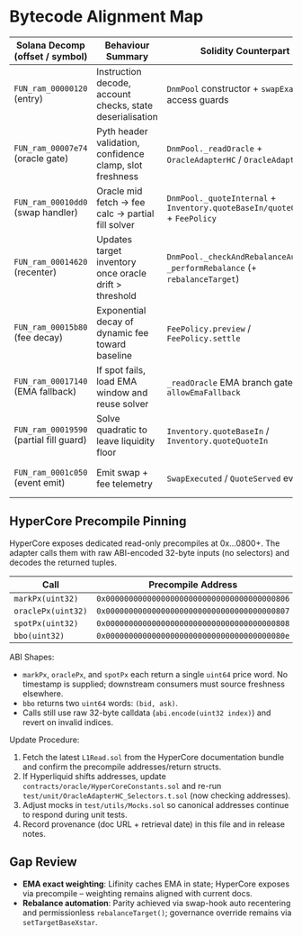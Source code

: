 # Bytecode Alignment Map

| Solana Decomp (offset / symbol) | Behaviour Summary | Solidity Counterpart | Notes |
|---------------------------------|-------------------|----------------------|-------|
| `FUN_ram_00000120` (entry) | Instruction decode, account checks, state deserialisation | `DnmPool` constructor + `swapExactIn` access guards | State layout mirrored via struct packing / accessors. |
| `FUN_ram_00007e74` (oracle gate) | Pyth header validation, confidence clamp, slot freshness | `DnmPool._readOracle` + `OracleAdapterHC` / `OracleAdapterPyth` | Uses HyperCore + Pyth fallback; strict/spot caps from SOL/USDC config. |
| `FUN_ram_00010dd0` (swap handler) | Oracle mid fetch → fee calc → partial fill solver | `DnmPool._quoteInternal` + `Inventory.quoteBaseIn/quoteQuoteIn` + `FeePolicy` | Partial solver leaves inventory floor, matching decompiled branch. |
| `FUN_ram_00014620` (recenter) | Updates target inventory once oracle drift > threshold | `DnmPool._checkAndRebalanceAuto` → `_performRebalance` (+ `rebalanceTarget`) | Threshold pulled from config `recenterThresholdPct`; auto + manual parity with Lifinity. |
| `FUN_ram_00015b80` (fee decay) | Exponential decay of dynamic fee toward baseline | `FeePolicy.preview` / `FeePolicy.settle` | Utilises per-block decay with α/β components. |
| `FUN_ram_00017140` (EMA fallback) | If spot fails, load EMA window and reuse solver | `_readOracle` EMA branch gated by `allowEmaFallback` | Divergence vs Pyth enforced before swap proceeds. |
| `FUN_ram_00019590` (partial fill guard) | Solve quadratic to leave liquidity floor | `Inventory.quoteBaseIn` / `Inventory.quoteQuoteIn` | Uses `FixedPointMath` for deterministic scaling and matches Solana big-int ops. |
| `FUN_ram_0001c050` (event emit) | Emit swap + fee telemetry | `SwapExecuted` / `QuoteServed` events | Event fields mirror Solana logging schema. |

## HyperCore Precompile Pinning

HyperCore exposes dedicated read-only precompiles at 0x…0800+. The adapter calls them with raw ABI-encoded 32-byte inputs (no selectors) and decodes the returned tuples.

| Call | Precompile Address | Solidity Helper |
|------|--------------------|-----------------|
| `markPx(uint32)` | `0x0000000000000000000000000000000000000806` | `HyperCoreConstants.MARK_PX_PRECOMPILE` |
| `oraclePx(uint32)` | `0x0000000000000000000000000000000000000807` | `HyperCoreConstants.ORACLE_PX_PRECOMPILE` |
| `spotPx(uint32)` | `0x0000000000000000000000000000000000000808` | `HyperCoreConstants.SPOT_PX_PRECOMPILE` |
| `bbo(uint32)` | `0x000000000000000000000000000000000000080e` | `HyperCoreConstants.BBO_PRECOMPILE` |

ABI Shapes:
- `markPx`, `oraclePx`, and `spotPx` each return a single `uint64` price word. No timestamp is supplied; downstream consumers must source freshness elsewhere.
- `bbo` returns two `uint64` words: `(bid, ask)`.
- Calls still use raw 32-byte calldata (`abi.encode(uint32 index)`) and revert on invalid indices.

Update Procedure:
1. Fetch the latest `L1Read.sol` from the HyperCore documentation bundle and confirm the precompile addresses/return structs.
2. If Hyperliquid shifts addresses, update `contracts/oracle/HyperCoreConstants.sol` and re-run `test/unit/OracleAdapterHC_Selectors.t.sol` (now checking addresses).
3. Adjust mocks in `test/utils/Mocks.sol` so canonical addresses continue to respond during unit tests.
4. Record provenance (doc URL + retrieval date) in this file and in release notes.

## Gap Review
- **EMA exact weighting**: Lifinity caches EMA in state; HyperCore exposes via precompile – weighting remains aligned with current docs.
- **Rebalance automation**: Parity achieved via swap-hook auto recentering and permissionless `rebalanceTarget()`; governance override remains via `setTargetBaseXstar`.
